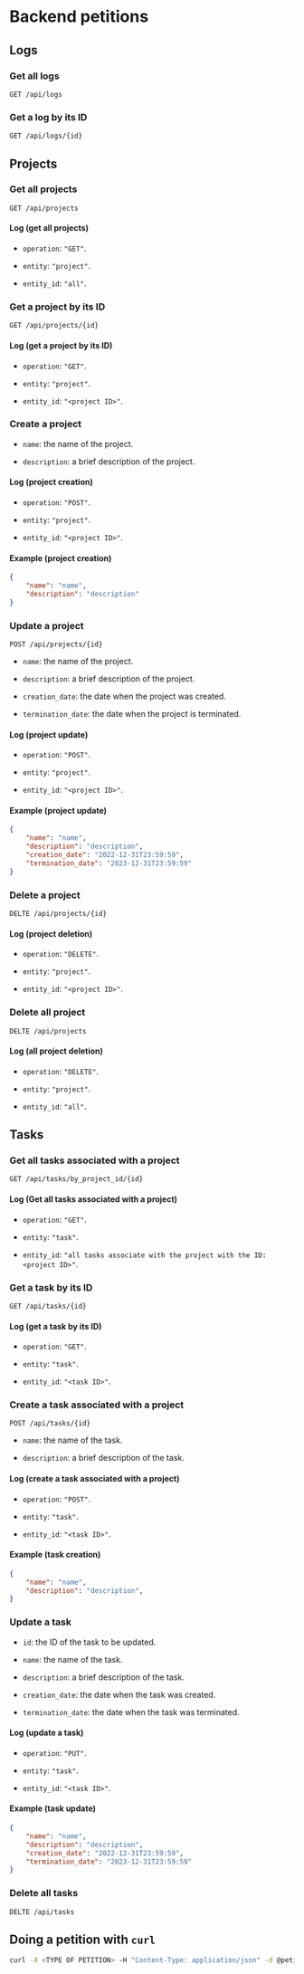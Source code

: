 # Backend petitions

## Logs

### Get all logs

```
GET /api/logs
```

### Get a log by its ID

```
GET /api/logs/{id}
```

## Projects

### Get all projects

```
GET /api/projects
```

#### Log (get all projects)

- `operation`: `"GET"`.

- `entity`: `"project"`.

- `entity_id`: `"all"`.

### Get a project by its ID

```
GET /api/projects/{id}
```

#### Log (get a project by its ID)

- `operation`: `"GET"`.

- `entity`: `"project"`.

- `entity_id`: `"<project ID>"`.

### Create a project

- `name`: the name of the project.

- `description`: a brief description of the project.

#### Log (project creation)

- `operation`: `"POST"`.

- `entity`: `"project"`.

- `entity_id`: `"<project ID>"`.

#### Example (project creation)

```JSON
{
    "name": "name",
    "description": "description"
}
```

### Update a project

```
POST /api/projects/{id}
```

- `name`: the name of the project.

- `description`: a brief description of the project.

- `creation_date`: the date when the project was created.

- `termination_date`: the date when the project is terminated.

#### Log (project update)

- `operation`: `"POST"`.

- `entity`: `"project"`.

- `entity_id`: `"<project ID>"`.

#### Example (project update)

```JSON
{
    "name": "name",
    "description": "description",
    "creation_date": "2022-12-31T23:59:59",
    "termination_date": "2023-12-31T23:59:59"
}
```

### Delete a project

```
DELTE /api/projects/{id}
```

#### Log (project deletion)

- `operation`: `"DELETE"`.

- `entity`: `"project"`.

- `entity_id`: `"<project ID>"`.

### Delete all project

```
DELTE /api/projects
```

#### Log (all project deletion)

- `operation`: `"DELETE"`.

- `entity`: `"project"`.

- `entity_id`: `"all"`.

## Tasks

### Get all tasks associated with a project

```
GET /api/tasks/by_project_id/{id}
```

#### Log (Get all tasks associated with a project)

- `operation`: `"GET"`.

- `entity`: `"task"`.

- `entity_id`: `"all tasks associate with the project with the ID: <project ID>"`.

### Get a task by its ID

```
GET /api/tasks/{id}
```

#### Log (get a task by its ID)

- `operation`: `"GET"`.

- `entity`: `"task"`.

- `entity_id`: `"<task ID>"`.

### Create a task associated with a project

```
POST /api/tasks/{id}
```

- `name`: the name of the task.

- `description`: a brief description of the task.

#### Log (create a task associated with a project)

- `operation`: `"POST"`.

- `entity`: `"task"`.

- `entity_id`: `"<task ID>"`.

#### Example (task creation)

```JSON
{
    "name": "name",
    "description": "description",
}
```

### Update a task

- `id`: the ID of the task to be updated.

- `name`: the name of the task.

- `description`: a brief description of the task.

- `creation_date`: the date when the task was created.

- `termination_date`: the date when the task was terminated.

#### Log (update a task)

- `operation`: `"PUT"`.

- `entity`: `"task"`.

- `entity_id`: `"<task ID>"`.

#### Example (task update)

```JSON
{
    "name": "name",
    "description": "description",
    "creation_date": "2022-12-31T23:59:59",
    "termination_date": "2023-12-31T23:59:59"
}
```

### Delete all tasks

```
DELTE /api/tasks
```

## Doing a petition with `curl`

```BASH
curl -X <TYPE OF PETITION> -H "Content-Type: application/json" -d @petition.json <URL>
```
